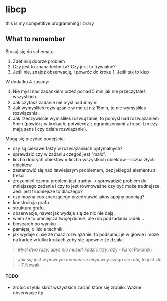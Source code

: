 # libcp
this is my competitive programming library

## What to remember
Stosuj się do schematu:
1. Zdefiniuj dobrze problem
2. Czy jest to znana technika? Czy jest to trywialne?
3. Jeśli nie, znajdź obserwację, i powróć do kroku 1. Jeśli tak to klep

W dodatku 4 zasady:
1. Nie myśl nad zadankiem przez ponad 5 min jak nie przeczytałeś wszystkich.
2. Jak czytasz zadanie nie myśl nad innymi
3. Jak wymyśliłeś rozwiązanie w mniej niż 15min, to nie wymyśliłeś rozwiązania.
4. Jak rzeczywiście wymiśliłeś rozwiązanie, to pomyśl nad rozwiązaniem 5min (powtórz w krokach, potwierdź z ograniczeniami z treści tzn czy mają sens i czy działa rozwiązanie).

Mogą się przydać podejścia:
* czy są ciekawe fakty w rozwiązaniach optymalnych?
* sprawdzić czy w zadaniu czegoś jest ”mało”.
* liczba dobrych obiektów = liczba wszystkich obiektów - liczba złych obiektow
* zastanowić się nad łatwiejszym problemem, bez jakiegoś elementu z treści.
* zrozumieć czemu problem jest trudny -> sprowadzić problem do mniejszego zadania i czy to jest równoważne czy być może trudnejsze. Jeśli jest trudniejsze to dlaczego?
* czy można coś znaczącego przedstawić jakos spójny podciąg?
* konstrukcja grafu
* struktura grafu.
* obserwacje, nawet jak wydaje się że nic nie dają.
* wiem że to umniejsza twojej dumie, ale rób podzadania radek...
* binsearch po wyniku
* pamiętaj o liście technik.
* jak wydaje ci się że masz rozwiązanie, to podsumuj je w głowie i może na kartce w kilku krokach żeby się upewnić że działa.

> *Myśl dwa razy, abyś nie musiał kodzić trzy razy* - Karol Pokorski

> *Jak się jest w pewnym momencie niepewny czego się robi, to jest źle* – T.Nowak

#### TODO:
* zrobić szybki skrót wszystkich zadań które się zrobiło. Ważne obserwacje itp.
